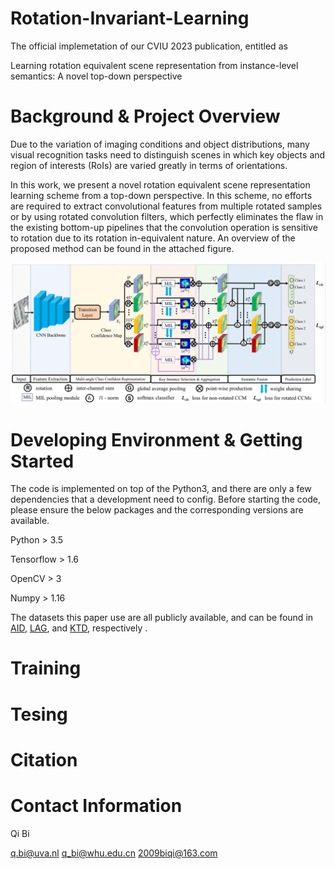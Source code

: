 # Rotation-Invariant-Learning
The official implemetation of our CVIU 2023 publication, entitled as 

Learning rotation equivalent scene representation from instance-level semantics: A novel top-down perspective

# Background & Project Overview

Due to the variation of imaging conditions and object distributions, many visual recognition tasks need to distinguish scenes in which key objects and region of interests (RoIs) are varied greatly in terms of orientations.

In this work, we present a novel rotation equivalent scene representation learning scheme from a top-down perspective. In this scheme, no efforts are required to extract convolutional features from multiple rotated samples or by using rotated convolution filters, which perfectly eliminates the flaw in the existing bottom-up pipelines that the convolution operation is sensitive to rotation due to its rotation in-equivalent nature.
An overview of the proposed method can be found in the attached figure. 

![avatar](/framework.png)

# Developing Environment & Getting Started

The code is implemented on top of the Python3, and there are only a few dependencies that a development need to config.
Before starting the code, please ensure the below packages and the corresponding versions are available.

Python > 3.5

Tensorflow > 1.6

OpenCV > 3

Numpy > 1.16

The datasets this paper use are all publicly available, and can be found in 
<a href="https://captain-whu.github.io/AID/"> AID</a>,
<a href="https://github.com/smilell/AG-CNN"> LAG</a>, and 
<a href="https://www.researchgate.net/publication/249656240_Kylberg_Texture_Dataset_v_10"> KTD</a>, respectively
.

# Training

# Tesing

# Citation

# Contact Information

Qi Bi

q.bi@uva.nl   q_bi@whu.edu.cn   2009biqi@163.com
